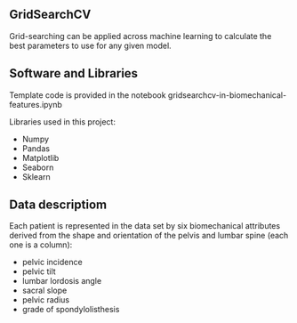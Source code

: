 ## GridSearchCV

Grid-searching can be applied across machine learning to calculate the best parameters to use for any given model.

## Software and Libraries

Template code is provided in the notebook gridsearchcv-in-biomechanical-features.ipynb

Libraries used in this project:
  * Numpy
  * Pandas
  * Matplotlib
  * Seaborn
  * Sklearn
  
## Data descriptiom

Each patient is represented in the data set by six biomechanical attributes derived from the shape and orientation of the pelvis and lumbar spine (each one is a column):

  * pelvic incidence
  * pelvic tilt
  * lumbar lordosis angle
  * sacral slope
  * pelvic radius
  * grade of spondylolisthesis
